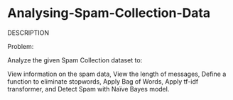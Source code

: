 # Analysing-Spam-Collection-Data
DESCRIPTION

Problem: 

Analyze the given Spam Collection dataset to:

View information on the spam data,
View the length of messages,
Define a function to eliminate stopwords,
Apply Bag of Words,
Apply tf-idf transformer, and
Detect Spam with Naïve Bayes model.
